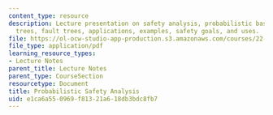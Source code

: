 ```yaml
---
content_type: resource
description: Lecture presentation on safety analysis, probabilistic basics, event
  trees, fault trees, applications, examples, safety goals, and uses.
file: https://ol-ocw-studio-app-production.s3.amazonaws.com/courses/22-091-nuclear-reactor-safety-spring-2008/e1ca6a550969f81321a618db3bdc8fb7_MIT22_091S08_lec11.pdf
file_type: application/pdf
learning_resource_types:
- Lecture Notes
parent_title: Lecture Notes
parent_type: CourseSection
resourcetype: Document
title: Probabilistic Safety Analysis
uid: e1ca6a55-0969-f813-21a6-18db3bdc8fb7
---
```

